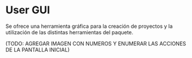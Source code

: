 # User GUI

Se ofrece una herramienta gráfica para la creación de proyectos y la utilización de las distintas herramientas del paquete.

(TODO: AGREGAR IMAGEN CON NUMEROS Y ENUMERAR LAS ACCIONES DE LA PANTALLA INICIAL)

